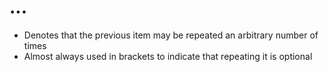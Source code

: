 # ...
+ Denotes that the previous item may be repeated an arbitrary number of times
+ Almost always used in brackets to indicate that repeating it is optional
